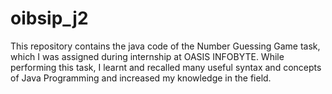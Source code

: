 # oibsip_j2
This repository contains the java code of the Number Guessing Game task, which I was assigned during internship at OASIS INFOBYTE. 
While performing this task, I learnt and recalled many useful syntax and concepts of Java Programming and increased my knowledge in the field. 
